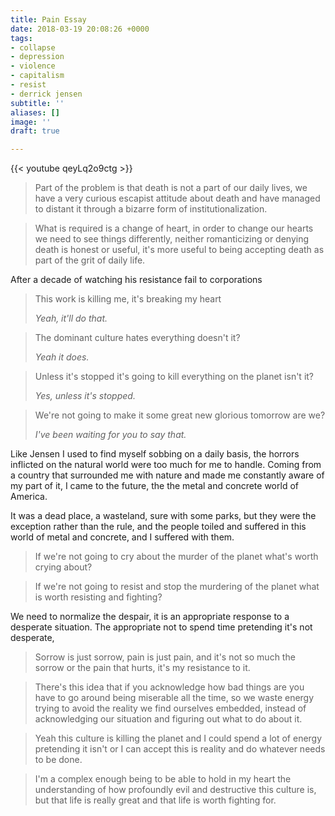 ```yaml
---
title: Pain Essay
date: 2018-03-19 20:08:26 +0000
tags:
- collapse
- depression
- violence
- capitalism
- resist
- derrick jensen
subtitle: ''
aliases: []
image: ''
draft: true

---
```

{{< youtube qeyLq2o9ctg >}}

> Part of the problem is that death is not a part of our daily lives, we have a very curious escapist attitude about death and have managed to distant it through a bizarre form of institutionalization.

> What is required is a change of heart, in order to change our hearts we need to see things differently, neither romanticizing or denying death is honest or useful, it's more useful to being accepting death as part of the grit of daily life.

After a decade of watching his resistance fail to corporations

> This work is killing me, it's breaking my heart
>
> _Yeah, it'll do that._

> The dominant culture hates everything doesn't it?
>
> _Yeah it does._

> Unless it's stopped it's going to kill everything on the planet isn't it?
>
> _Yes, unless it's stopped._

> We're not going to make it some great new glorious tomorrow are we?
>
> _I've been waiting for you to say that._

Like Jensen I used to find myself sobbing on a daily basis, the horrors inflicted on the natural world were too much for me to handle. Coming from a country that surrounded me with nature and made me constantly aware of my part of it, I came to the future, the the metal and concrete world of America.

It was a dead place, a wasteland, sure with some parks, but they were the exception rather than the rule, and the people toiled and suffered in this world of metal and concrete, and I suffered with them.

> If we're not going to cry about the murder of the planet what's worth crying about?

> If we're not going to resist and stop the murdering of the planet what is worth resisting and fighting?

We need to normalize the despair, it is an appropriate response to a desperate situation. The appropriate not to spend time pretending it's not desperate, 

> Sorrow is just sorrow, pain is just pain, and it's not so much the sorrow or the pain that hurts, it's my resistance to it.  

> There's this idea that if you acknowledge how bad things are you have to go around being miserable all the time, so we waste energy trying to avoid the reality we find ourselves embedded, instead of acknowledging our situation and figuring out what to do about it.

> Yeah this culture is killing the planet and I could spend a lot of energy pretending it isn't or I can accept this is reality and do whatever needs to be done.

> I'm a complex enough being to be able to hold in my heart the understanding of how profoundly evil and destructive this culture is, but that life is really great and that life is worth fighting for.